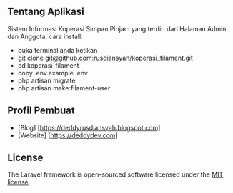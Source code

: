 ## Tentang Aplikasi

Sistem Informasi Koperasi Simpan Pinjam yang terdiri dari Halaman Admin dan Anggota, cara install:

- buka terminal anda ketikan
- git clone git@github.com:rusdiansyah/koperasi_filament.git
- cd koperasi_filament
- copy .env.example .env
- php artisan migrate
- php artisan make:filament-user


## Profil Pembuat
- [Blog] [https://deddyrusdiansyah.blogspot.com]
- [Website] [https://deddydev.com]

## License

The Laravel framework is open-sourced software licensed under the [MIT license](https://opensource.org/licenses/MIT).
